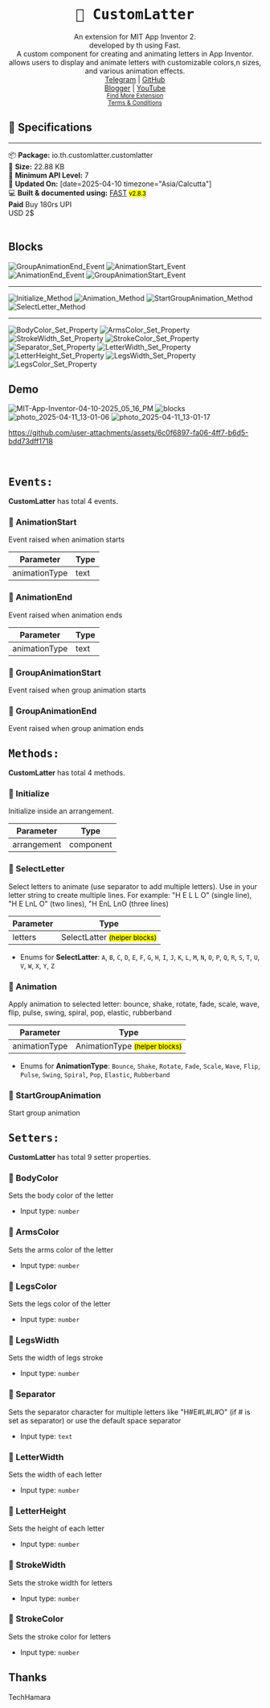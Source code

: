 <div align="center">
<h1><kbd>🧩 CustomLatter</kbd></h1>
An extension for MIT App Inventor 2.<br>
developed by th using Fast.<br>A custom component for creating and animating letters in App Inventor.<br>allows users to display and animate letters with customizable colors,n sizes, and various animation effects.<br><a href='https://t.me/techhamara91/' target='_blank'>Telegram</a> | <a href='https://github.com/TechHamara/' target='_blank'>GitHub</a><br><a href='https://techhamara.blogspot.com/' target='_blank'>Blogger</a> | <a href='https://m.youtube.com/c/TECHHAMARA?sub_confirmation=1' target='_blank'>YouTube</a><br><a href='https://github.com/TechHamara/Th_Free_Extensions' target='_blank'><small><u>Find More Extension</u></small></a><br><a href='https://github.com/TechHamara/Th_Extensions_List/blob/main/LICENSE.md#terms-and-conditions-for-the-extension' target='_blank'><small><u>Terms & Conditions</u></small></a>
</div>

## 📝 Specifications
* **
📦 **Package:** io.th.customlatter.customlatter<br>
💾 **Size:** 22.88 KB<br>
📱 **Minimum API Level:** 7<br>
📅 **Updated On:** [date=2025-04-10 timezone="Asia/Calcutta"]<br>
💻 **Built & documented using:** [FAST](https://community.appinventor.mit.edu/t/fast-an-efficient-way-to-build-extensions/129103?u=jewel) <small><mark>v2.8.3</mark></small>
<br>
**Paid** Buy 180rs UPI<br>
USD 2$
<br><br>

## Blocks

![GroupAnimationEnd_Event](https://github.com/user-attachments/assets/a297a305-e9e5-4bae-ad15-4d010eb3a3b9)
![AnimationStart_Event](https://github.com/user-attachments/assets/01c902f7-ef92-45d1-877a-d4854ba8106f)
![AnimationEnd_Event](https://github.com/user-attachments/assets/75613898-b2d2-4be5-ae8e-e0cd5db719f1)
![GroupAnimationStart_Event](https://github.com/user-attachments/assets/c0a1e348-186a-4b2f-9ad8-a3d91d7979ee)

-----

![Initialize_Method](https://github.com/user-attachments/assets/6c7c9a61-8653-4c87-ba8b-c184ce105382)
![Animation_Method](https://github.com/user-attachments/assets/2b64f336-bcd0-4789-97dd-9fe1ff16bff5)
![StartGroupAnimation_Method](https://github.com/user-attachments/assets/f49eef6a-42a3-41d2-a9f8-e8e9147f1899)
![SelectLetter_Method](https://github.com/user-attachments/assets/836dc84c-caac-477b-97d0-4c9175f0a8f1)

-----

![BodyColor_Set_Property](https://github.com/user-attachments/assets/c5e84f19-0352-471f-b65c-cf7f6863007a)
![ArmsColor_Set_Property](https://github.com/user-attachments/assets/4c4ebdd8-8a3b-42d8-a6c0-3d7e380d8a22)
![StrokeWidth_Set_Property](https://github.com/user-attachments/assets/5df72455-aae7-454d-8973-61c77342c36d)
![StrokeColor_Set_Property](https://github.com/user-attachments/assets/c5d30c8b-e265-4893-8856-2f16b7a263a8)
![Separator_Set_Property](https://github.com/user-attachments/assets/f2507234-1e89-485a-b58d-157b3bb063cb)
![LetterWidth_Set_Property](https://github.com/user-attachments/assets/d0067e8d-f9d7-41ad-8243-da1df9491721)
![LetterHeight_Set_Property](https://github.com/user-attachments/assets/f7a7080c-eef4-4184-bf3e-1e1c4b468047)
![LegsWidth_Set_Property](https://github.com/user-attachments/assets/e037b5eb-65a5-436d-9a5a-696083c40f94)
![LegsColor_Set_Property](https://github.com/user-attachments/assets/c4330c1d-0270-4e22-91da-9422e6d5177f)

## Demo

![MIT-App-Inventor-04-10-2025_05_16_PM](https://github.com/user-attachments/assets/d4fe1a74-c3a6-45aa-89c7-54904650a235)
![blocks](https://github.com/user-attachments/assets/ebaeec6e-4e84-48b5-8798-e87e1e173971)
![photo_2025-04-11_13-01-06](https://github.com/user-attachments/assets/1aa4658a-a48d-40a7-a55d-396877d4ee5d)
![photo_2025-04-11_13-01-17](https://github.com/user-attachments/assets/2a2b4767-23c6-430c-b45c-090efd7bcae3)

https://github.com/user-attachments/assets/6c0f6897-fa06-4ff7-b6d5-bdd73dff1718



<br>

## <kbd>Events:</kbd>
**CustomLatter** has total 4 events.

### 💛 AnimationStart
Event raised when animation starts

| Parameter | Type
| - | - |
| animationType | text

### 💛 AnimationEnd
Event raised when animation ends

| Parameter | Type
| - | - |
| animationType | text

### 💛 GroupAnimationStart
Event raised when group animation starts

### 💛 GroupAnimationEnd
Event raised when group animation ends

## <kbd>Methods:</kbd>
**CustomLatter** has total 4 methods.

### 💜 Initialize
Initialize inside an arrangement.

| Parameter | Type
| - | - |
| arrangement | component

### 💜 SelectLetter
Select letters to animate (use separator to add multiple letters). Use 
 in your letter string to create multiple lines. For example: "H E L L O" (single line), "H E LnL O" (two lines), "H EnL LnO (three lines)

| Parameter | Type
| - | - |
| letters | SelectLatter <small><mark>(helper blocks)</mark></small>

* Enums for **SelectLatter**: `A`, `B`, `C`, `D`, `E`, `F`, `G`, `H`, `I`, `J`, `K`, `L`, `M`, `N`, `O`, `P`, `Q`, `R`, `S`, `T`, `U`, `V`, `W`, `X`, `Y`, `Z`

### 💜 Animation
Apply animation to selected letter: bounce, shake, rotate, fade, scale, wave, flip, pulse, swing, spiral, pop, elastic, rubberband

| Parameter | Type
| - | - |
| animationType | AnimationType <small><mark>(helper blocks)</mark></small>

* Enums for **AnimationType**: `Bounce`, `Shake`, `Rotate`, `Fade`, `Scale`, `Wave`, `Flip`, `Pulse`, `Swing`, `Spiral`, `Pop`, `Elastic`, `Rubberband`

### 💜 StartGroupAnimation
Start group animation

## <kbd>Setters:</kbd>
**CustomLatter** has total 9 setter properties.

### 💚 BodyColor
Sets the body color of the letter

* Input type: `number`

### 💚 ArmsColor
Sets the arms color of the letter

* Input type: `number`

### 💚 LegsColor
Sets the legs color of the letter

* Input type: `number`

### 💚 LegsWidth
Sets the width of legs stroke

* Input type: `number`

### 💚 Separator
Sets the separator character for multiple letters like "H#E#L#L#O" (if # is set as separator) or use the default space separator

* Input type: `text`

### 💚 LetterWidth
Sets the width of each letter

* Input type: `number`

### 💚 LetterHeight
Sets the height of each letter

* Input type: `number`

### 💚 StrokeWidth
Sets the stroke width for letters

* Input type: `number`

### 💚 StrokeColor
Sets the stroke color for letters

* Input type: `number`

## Thanks
  TechHamara
  
